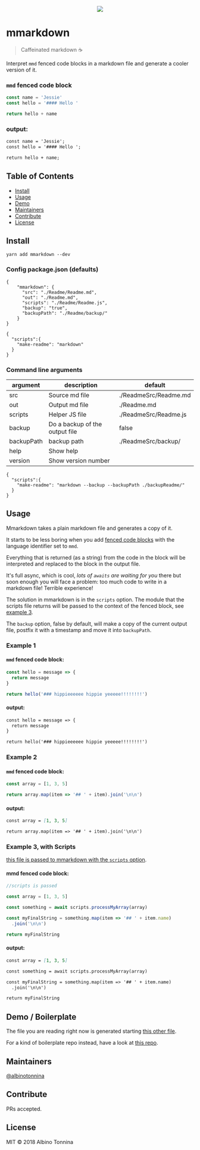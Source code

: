<p align="center"><img src="https://img.ziggi.org/BY9iI48Q.png" /></p>

# mmarkdown

> Caffeinated markdown ☕️

Interpret `mmd` fenced code blocks in a markdown file and generate a cooler version of it.

### `mmd` fenced code block

```javascript
const name = 'Jessie'
const hello = '#### Hello '

return hello + name
```

### output:

```mmd
const name = 'Jessie';
const hello = '#### Hello ';

return hello + name;
```

## Table of Contents

* [Install](#install)
* [Usage](#usage)
* [Demo](#demo)
* [Maintainers](#maintainers)
* [Contribute](#contribute)
* [License](#license)

## Install

```
yarn add mmarkdown --dev
```

### Config package.json (defaults)

```
{
    "mmarkdown": {
      "src": "./Readme/Readme.md",
      "out": "./Readme.md",
      "scripts": "./Readme/Readme.js",
      "backup": "true",
      "backupPath": "./Readme/backup/"
    }
}
```

```
{
  "scripts":{
    "make-readme": "markdown"
  }
}
```

### Command line arguments

| argument   | description                    | default               |
| ---------- | ------------------------------ | --------------------- |
| src        | Source md file                 | ./ReadmeSrc/Readme.md |
| out        | Output md file                 | ./Readme.md           |
| scripts    | Helper JS file                 | ./ReadmeSrc/Readme.js |
| backup     | Do a backup of the output file | false                 |
| backupPath | backup path                    | ./ReadmeSrc/backup/   |
| help       | Show help                      |                       |
| version    | Show version number            |                       |

```
{
  "scripts":{
    "make-readme": "markdown --backup --backupPath ./backupReadme/"
  }
}
```

## Usage

Mmarkdown takes a plain markdown file and generates a copy of it.

It starts to be less boring when you add [fenced code blocks](https://help.github.com/articles/creating-and-highlighting-code-blocks/) with the language identifier set to `mmd`.

Everything that is returned (as a string) from the code in the block will be interpreted and replaced to the block in the output file.

It's full async, which is cool, _lots of `awaits` are waiting for you_ there but soon enough you will face a problem: too much code to write in a markdown file! Terrible experience!

The solution in mmarkdown is in the `scripts` option. The module that the scripts file returns will be passed to the context of the fenced block, see [example 3](#example3).

The `backup` option, false by default, will make a copy of the current output file, postfix it with a timestamp and move it into `backupPath`.

### Example 1

#### `mmd` fenced code block:

```javascript
const hello = message => {
  return message
}

return hello('### hippieeeeee hippie yeeeee!!!!!!!!')
```

#### output:

```mmd
const hello = message => {
  return message
}

return hello('### hippieeeeee hippie yeeeee!!!!!!!!')
```

### Example 2

#### `mmd` fenced code block:

```javascript
const array = [1, 3, 5]

return array.map(item => '## ' + item).join('\n\n')
```

#### output:

```mmd
const array = [1, 3, 5]

return array.map(item => '## ' + item).join('\n\n')
```

### Example 3, with Scripts

[this file is passed to mmarkdown with the `scripts` option](./ReadmeSrc/Readme.js).

#### mmd fenced code block:

```javascript
//scripts is passed

const array = [1, 3, 5]

const something = await scripts.processMyArray(array)

const myFinalString = something.map(item => '## ' + item.name)
  .join('\n\n')

return myFinalString
```

#### output:

```mmd
const array = [1, 3, 5]

const something = await scripts.processMyArray(array)

const myFinalString = something.map(item => '## ' + item.name)
  .join('\n\n')

return myFinalString
```

## Demo / Boilerplate

The file you are reading right now is generated starting [this other file](./ReadmeSrc/Readme.md).

For a kind of boilerplate repo instead, have a look at [this repo](https://github.com/albinotonnina/mmarkdown-demo).

## Maintainers

[@albinotonnina](https://github.com/albinotonnina)

## Contribute

PRs accepted.

## License

MIT © 2018 Albino Tonnina
